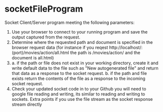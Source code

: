 # socketFileProgram

Socket Client/Server program meeting the following parameters: 

1. Use your browser to connect to your running program and save the output captured from the request.
2. Determine where the requested path and document is specified in the browser request data  (for instance if you reqest http://localhost/:(port)/movies/action/all.html   the path is /movies/action/ and the document is all.html)
3. a. if the path or file does not exist in your working directory, create it and write default data to the file such as  "New autogenerated file" and return that data as a response to the socket request.
   b. if the path and file exists return the contents of the file as a response to the incoming socket request.
4. Check your updated socket code in to your Github
you will need to google file reading and writing, its similar to reading and writing to sockets.   Extra points if you use the file stream as the socket response stream directly
